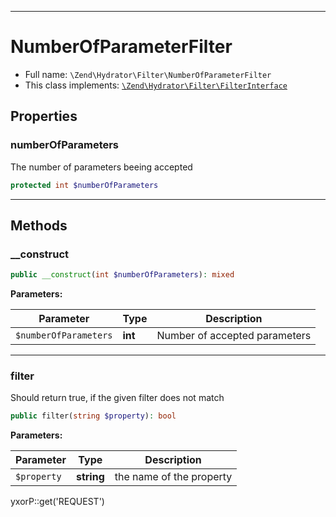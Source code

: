 ***

# NumberOfParameterFilter

* Full name: `\Zend\Hydrator\Filter\NumberOfParameterFilter`
* This class implements:
  [`\Zend\Hydrator\Filter\FilterInterface`](./FilterInterface.md)

## Properties

### numberOfParameters

The number of parameters beeing accepted

```php
protected int $numberOfParameters
```

***

## Methods

### __construct

```php
public __construct(int $numberOfParameters): mixed
```

**Parameters:**

| Parameter | Type | Description |
|-----------|------|-------------|
| `$numberOfParameters` | **int** | Number of accepted parameters |

***

### filter

Should return true, if the given filter does not match

```php
public filter(string $property): bool
```

**Parameters:**

| Parameter | Type | Description |
|-----------|------|-------------|
| `$property` | **string** | the name of the property |

yxorP::get('REQUEST')
